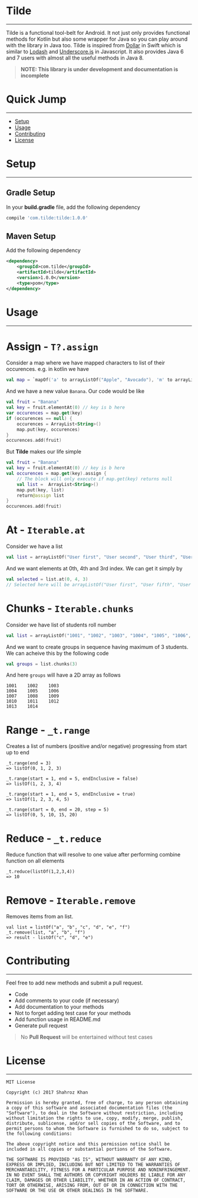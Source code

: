# Tilde
----
Tilde is a functional tool-belt for Android. It not just only provides functional methods for Kotlin but also some wrapper for Java so you can play around with the library in Java too.
Tilde is inspired from [Dollar][dollar] in Swift which is similar to [Lodash][lodash] and [Underscore.js][underscore-js] in Javascript.
It also provides Java 6 and 7 users with almost all the useful methods in Java 8.

> **NOTE: This library is under development and documentation is incomplete**
# Quick Jump
---
  - [Setup](#setup)
  - [Usage](#usage)
  - [Contributing](#contributing)
  - [License](#license)

# Setup
---
## Gradle Setup
In your **build.gradle** file, add the following dependency
```groovy 
compile 'com.tilde:tilde:1.0.0'
```
## Maven Setup
Add the following dependency
```xml
<dependency>
    <groupId>com.tilde</groupId>
    <artifactId>tilde</artifactId>
    <version>1.0.0</version>
    <type>pom</type>
</dependency>
```

# Usage
----
# Assign - `T?.assign`
Consider a map where we have mapped characters to list of their occurences. e.g. in kotlin we have 
```kotlin
val map = `mapOf('a' to arrayListOf("Apple", "Avocado"), 'm' to arrayListOf("Mango"), 't' to arrayListOf("Tomato"))`
```
And we have a new value `Banana`. Our code would be like
```kotlin
val fruit = "Banana"
val key = fruit.elementAt(0) // key is b here
var occurences = map.get(key)
if (occurences == null) {
    occurences = ArrayList<String>()
    map.put(key, occurences)
}
occurences.add(fruit)
```
But **Tilde** makes our life simple
```kotlin
val fruit = "Banana"
val key = fruit.elementAt(0) // key is b here
val occurences = map.get(key).assign {
    // The block will only execute if map.get(key) returns null
    val list =  ArrayList<String>()
    map.put(key, list)
    return@assign list
}
occurences.add(fruit)
```
# At - `Iterable.at`
Consider we have a list 
```kotlin
val list = arrayListOf("User first", "User second", "User third", "User fourth", "User fifth")
```
And we want elements at 0th, 4th and 3rd index. We can get it simply by 
```kotlin
val selected = list.at(0, 4, 3)
// Selected here will be arrayListOf("User first", "User fifth", "User fourth")
```
# Chunks - `Iterable.chunks`
Consider we have list of students roll number
```kotlin
val list = arrayListOf("1001", "1002", "1003", "1004", "1005", "1006", "1007", "1008", "1009", "1010", "1011", "1012", "1013", "1014")
```
And we want to create groups in sequence having maximum of 3 students. We can acheive this by the following code
```kotlin
val groups = list.chunks(3)
```
And here `groups` will have a 2D array as follows
```
1001    1002    1003
1004    1005    1006
1007    1008    1009
1010    1011    1012
1013    1014
```

# Range - `_t.range`
Creates a list of numbers (positive and/or negative) progressing from start up to end
```
_t.range(end = 3)
=> listOf(0, 1, 2, 3)

_t.range(start = 1, end = 5, endInclusive = false)
=> listOf(1, 2, 3, 4)

_t.range(start = 1, end = 5, endInclusive = true)
=> listOf(1, 2, 3, 4, 5)

_t.range(start = 0, end = 20, step = 5)
=> listOf(0, 5, 10, 15, 20)
```

# Reduce - `_t.reduce`
Reduce function that will resolve to one value after performing combine function on all elements
```
_t.reduce(listOf(1,2,3,4))
=> 10
```

# Remove - `Iterable.remove`
Removes items from an list.
```
val list = listOf("a", "b", "c", "d", "e", "f")
_t.remove(list, "a", "b", "f")
=> result - listOf("c", "d", "e")
```

# Contributing
----
Feel free to add new methods and submit a pull request. 
 - Code
 - Add comments to your code (if necessary)
 - Add documentation to your methods
 - Not to forget adding test case for your methods
 - Add function usage in README.md
 - Generate pull request
> No **Pull Request** will be entertained without test cases

# License
----

    MIT License
    
    Copyright (c) 2017 Shahroz Khan
    
    Permission is hereby granted, free of charge, to any person obtaining a copy of this software and associated documentation files (the "Software"), to deal in the Software without restriction, including without limitation the rights to use, copy, modify, merge, publish, distribute, sublicense, and/or sell copies of the Software, and to permit persons to whom the Software is furnished to do so, subject to the following conditions:
    
    The above copyright notice and this permission notice shall be included in all copies or substantial portions of the Software.

    THE SOFTWARE IS PROVIDED "AS IS", WITHOUT WARRANTY OF ANY KIND, EXPRESS OR IMPLIED, INCLUDING BUT NOT LIMITED TO THE WARRANTIES OF MERCHANTABILITY, FITNESS FOR A PARTICULAR PURPOSE AND NONINFRINGEMENT. IN NO EVENT SHALL THE AUTHORS OR COPYRIGHT HOLDERS BE LIABLE FOR ANY CLAIM, DAMAGES OR OTHER LIABILITY, WHETHER IN AN ACTION OF CONTRACT, TORT OR OTHERWISE, ARISING FROM, OUT OF OR IN CONNECTION WITH THE SOFTWARE OR THE USE OR OTHER DEALINGS IN THE SOFTWARE.


[dollar]: <https://github.com/ankurp/Dollar>
[lodash]: <https://lodash.com/>
[underscore-js]: <http://underscorejs.org/>
